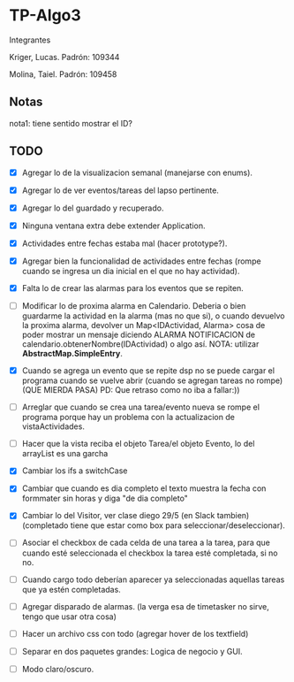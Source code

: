 # TP-Algo3

Integrantes
  
Kriger, Lucas. Padrón: 109344

Molina, Taiel. Padrón: 109458

## Notas

nota1: tiene sentido mostrar el ID?

## TODO


- [X] Agregar lo de la visualizacion semanal (manejarse con enums).
- [X] Agregar lo de ver eventos/tareas del lapso pertinente.
- [X] Agregar lo del guardado y recuperado.
- [X] Ninguna ventana extra debe extender Application.
- [X] Actividades entre fechas estaba mal (hacer prototype?).
- [X] Agregar bien la funcionalidad de actividades entre fechas (rompe cuando se ingresa un dia inicial en el que no hay actividad).
- [X] Falta lo de crear las alarmas para los eventos que se repiten. 
- [ ] Modificar lo de proxima alarma en Calendario. Deberia o bien guardarme la actividad en la alarma (mas no que si), o cuando devuelvo la proxima alarma, devolver
un Map<IDActividad, Alarma> cosa de poder mostrar un mensaje diciendo ALARMA NOTIFICACION de calendario.obtenerNombre(IDActividad) o algo así.
NOTA: utilizar **AbstractMap.SimpleEntry**.
- [X] Cuando se agrega un evento que se repite dsp no se puede cargar el programa cuando se vuelve abrir (cuando se agregan tareas no rompe) (QUE MIERDA PASA)
PD: Que retraso como no iba a fallar:))
- [ ] Arreglar que cuando se crea una tarea/evento nueva se rompe el programa porque hay un problema con la actualizacion de vistaActividades.
- [ ] Hacer que la vista reciba el objeto Tarea/el objeto Evento, lo del arrayList es una garcha
- [X] Cambiar los ifs a switchCase
- [X] Cambiar que cuando es dia completo el texto muestra la fecha con formmater sin horas y diga "de dia completo"
- [X] Cambiar lo del Visitor, ver clase diego 29/5 (en Slack tambien) (completado tiene que estar como box para seleccionar/deseleccionar).
- [ ] Asociar el checkbox de cada celda de una tarea a la tarea, para que cuando esté seleccionada el checkbox la tarea esté completada, si no no.
- [ ] Cuando cargo todo deberían aparecer ya seleccionadas aquellas tareas que ya estén completadas.
- [ ] Agregar disparado de alarmas. (la verga esa de timetasker no sirve, tengo que usar otra cosa)
- [ ] Hacer un archivo css con todo (agregar hover de los textfield)
- [ ] Separar en dos paquetes grandes: Logica de negocio y GUI.
- [ ] Modo claro/oscuro.
 
